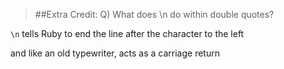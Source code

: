 > ##Extra Credit:
   Q) What does \n do within double quotes?

`\n` tells Ruby to end the line after the character to the left

and like an old typewriter, acts as a carriage return
